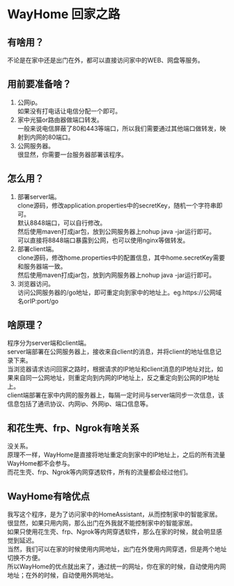 # WayHome 回家之路

## 有啥用？
   不论是在家中还是出门在外，都可以直接访问家中的WEB、网盘等服务。

## 用前要准备啥？
1. 公网ip。  
     如果没有打电话让电信分配一个即可。
2. 家中光猫or路由器做端口转发。  
     一般来说电信屏蔽了80和443等端口，所以我们需要通过其他端口做转发，映射到内网的80端口。
3. 公网服务器。  
     很显然，你需要一台服务器部署该程序。

## 怎么用？
1. 部署server端。  
   clone源码，修改application.properties中的secretKey，随机一个字符串即可。  
   默认8848端口，可以自行修改。  
   然后使用maven打成jar包，放到公网服务器上nohup java -jar运行即可。   
   可以直接将8848端口暴露到公网，也可以使用nginx等做转发。
2. 部署client端。   
   clone源码，修改home.properties中的配置信息，其中home.secretKey需要和服务器端一致。   
   然后使用maven打成jar包，放到内网服务器上nohup java -jar运行即可。   
3. 浏览器访问。   
   访问公网服务器的/go地址，即可重定向到家中的地址上。eg.https://公网域名orIP:port/go   
  
## 啥原理？
  程序分为server端和client端。  
  server端部署在公网服务器上，接收来自client的消息，并将client的地址信息记录下来。  
  当浏览器请求访问回家之路时，根据请求的IP地址和client消息的IP地址对比，如果来自同一公网地址，则重定向到内网的IP地址上，反之重定向到公网的IP地址上。  
  client端部署在家中内网的服务器上，每隔一定时间与server端同步一次信息，该信息包括了通讯协议、内网ip、外网ip、端口信息等。  

## 和花生壳、frp、Ngrok有啥关系
  没关系。  
  原理不一样，WayHome是直接将地址重定向到家中的IP地址上，之后的所有流量WayHome都不会参与。  
  而花生壳、frp、Ngrok等内网穿透软件，所有的流量都会经过他们。
  
## WayHome有啥优点
  我写这个程序，是为了访问家中的HomeAssistant，从而控制家中的智能家居。  
  很显然，如果只用内网，那么出门在外我就不能控制家中的智能家居。  
  如果只使用花生壳、frp、Ngrok等内网穿透软件，那么在家的时候，就会明显感觉到延迟。  
  当然，我们可以在家的时候使用内网地址，出门在外使用内网穿透，但是两个地址切换不方便。  
  所以WayHome的优点就出来了，通过统一的网址，你在家的时候，自动使用内网地址；在外的时候，自动使用外网地址。
  

